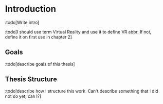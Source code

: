 # Introduction

:todo[Write intro]

:todo[I should use term Virtual Reality and use it to define VR abbr. If not, define it on first use in chapter 2]

## Goals

:todo[describe goals of this thesis]

## Thesis Structure

:todo[describe how I structure this work. Can't describe something that I did not do yet, can I?]
